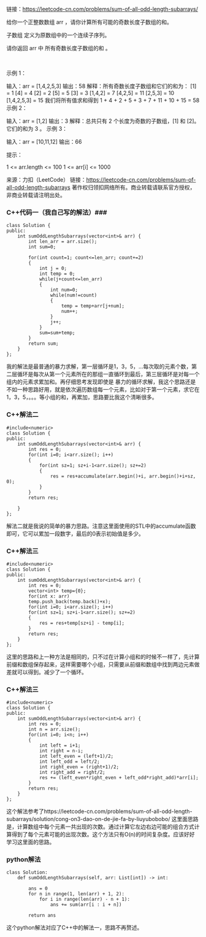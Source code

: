 链接：https://leetcode-cn.com/problems/sum-of-all-odd-length-subarrays/

给你一个正整数数组 arr ，请你计算所有可能的奇数长度子数组的和。

子数组 定义为原数组中的一个连续子序列。

请你返回 arr 中 所有奇数长度子数组的和 。

 

示例 1：

输入：arr = [1,4,2,5,3]
输出：58
解释：所有奇数长度子数组和它们的和为：
[1] = 1
[4] = 4
[2] = 2
[5] = 5
[3] = 3
[1,4,2] = 7
[4,2,5] = 11
[2,5,3] = 10
[1,4,2,5,3] = 15
我们将所有值求和得到 1 + 4 + 2 + 5 + 3 + 7 + 11 + 10 + 15 = 58
示例 2：

输入：arr = [1,2]
输出：3
解释：总共只有 2 个长度为奇数的子数组，[1] 和 [2]。它们的和为 3 。
示例 3：

输入：arr = [10,11,12]
输出：66
 

提示：

1 <= arr.length <= 100
1 <= arr[i] <= 1000

来源：力扣（LeetCode）
链接：https://leetcode-cn.com/problems/sum-of-all-odd-length-subarrays
著作权归领扣网络所有。商业转载请联系官方授权，非商业转载请注明出处。


### C++代码一（我自己写的解法）###
```
class Solution {
public:
    int sumOddLengthSubarrays(vector<int>& arr) {
        int len_arr = arr.size();
        int sum=0;

        for(int count=1; count<=len_arr; count+=2)
        {
            int j = 0;
            int temp = 0;
            while(j+count<=len_arr)
            {
                int num=0;
                while(num!=count)
                {
                    temp = temp+arr[j+num];
                    num++;
                }
                j++;
            }
            sum=sum+temp;
        }
        return sum;
    }
};
```
我的解法是最普通的暴力求解，第一层循环是1，3，5，...每次取的元素个数，第二层循环是每次从第一个元素所在的那组一直循环到最后，第三层循环是对每一个组内的元素求累加和。再仔细思考发现即使是
暴力的循环求解，我这个思路还是不如一种思路好用，就是依次遍历数组每一个元素，比如对于第一个元素，求它在1，3，5，。。。等小组的和，再累加，思路要比我这个清晰很多。

### C++解法二 ###
```
#include<numeric>
class Solution {
public:
    int sumOddLengthSubarrays(vector<int>& arr) {
        int res = 0;
        for(int i=0; i<arr.size(); i++)
        {
            for(int sz=1; sz+i-1<arr.size(); sz+=2)
            {
                res = res+accumulate(arr.begin()+i, arr.begin()+i+sz, 0);
            }
        }
        return res;
      
    }
};
```
解法二就是我说的简单的暴力思路。注意这里面使用的STL中的accumulate函数即可，它可以累加一段数字，最后的0表示初始值是多少。

### C++解法三 ###
```
#include<numeric>
class Solution {
public:
    int sumOddLengthSubarrays(vector<int>& arr) {
        int res = 0;
        vector<int> temp={0};
        for(int x: arr)
        temp.push_back(temp.back()+x);
        for(int i=0; i<arr.size(); i++)
        for(int sz=1; sz+i-1<arr.size(); sz+=2)
        {
            res = res+temp[sz+i] - temp[i];
        }
        return res;
    }
};
```
这里的思路和上一种方法是相同的，只不过在计算小组和的时候不一样了，先计算前缀和数组保存起来，这样需要哪个小组，只需要从前缀和数组中找到两边元素做差就可以得到。减少了一个循环。

### C++解法三 ###
```
#include<numeric>
class Solution {
public:
    int sumOddLengthSubarrays(vector<int>& arr) {
        int res = 0;
        int n = arr.size();
        for(int i=0; i<n; i++)
        {
            int left = i+1;
            int right = n-i;
            int left_even = (left+1)/2;
            int left_odd = left/2;
            int right_even = (right+1)/2;
            int right_add = right/2;
            res += (left_even*right_even + left_odd*right_add)*arr[i];
        }
        return res;
    }
};
```
这个解法参考了https://leetcode-cn.com/problems/sum-of-all-odd-length-subarrays/solution/cong-on3-dao-on-de-jie-fa-by-liuyubobobo/
这里面思路是，计算数组中每个元素一共出现的次数。通过计算它左边右边可能的组合方式计算得到了每个元素可能的出现次数。这个方法只有O(n)的时间复杂度。应该好好学习这里面的思路。

### python解法 ###
```
class Solution:
    def sumOddLengthSubarrays(self, arr: List[int]) -> int:
        
        ans = 0    
        for n in range(1, len(arr) + 1, 2):
            for i in range(len(arr) - n + 1):
                ans += sum(arr[i : i + n])
                
        return ans
```
这个python解法对应了C++中的解法一，思路不再赘述。

